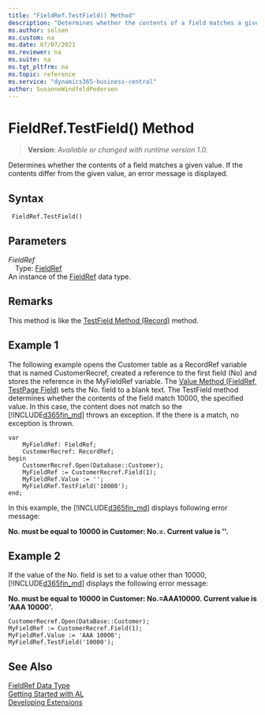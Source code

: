 ```yaml
---
title: "FieldRef.TestField() Method"
description: "Determines whether the contents of a field matches a given value."
ms.author: solsen
ms.custom: na
ms.date: 07/07/2021
ms.reviewer: na
ms.suite: na
ms.tgt_pltfrm: na
ms.topic: reference
ms.service: "dynamics365-business-central"
author: SusanneWindfeldPedersen
---
```

[//]: # (START>DO_NOT_EDIT)
[//]: # (IMPORTANT:Do not edit any of the content between here and the END>DO_NOT_EDIT.)
[//]: # (Any modifications should be made in the .xml files in the ModernDev repo.)
# FieldRef.TestField() Method
> **Version**: _Available or changed with runtime version 1.0._

Determines whether the contents of a field matches a given value. If the contents differ from the given value, an error message is displayed.


## Syntax
```AL
 FieldRef.TestField()
```

## Parameters
*FieldRef*  
&emsp;Type: [FieldRef](fieldref-data-type.md)  
An instance of the [FieldRef](fieldref-data-type.md) data type.  


[//]: # (IMPORTANT: END>DO_NOT_EDIT)

## Remarks

This method is like the [TestField Method \(Record\)](../../methods-auto/record/record-testfield-joker-method.md) method.  
  
## Example 1

The following example opens the Customer table as a RecordRef variable that is named CustomerRecref, created a reference to the first field \(No\) and stores the reference in the MyFieldRef variable. The [Value Method \(FieldRef, TestPage Field\)](fieldref-value-method.md) sets the No. field to a blank text. The TestField method determines whether the contents of the field match 10000, the specified value. In this case, the content does not match so the [!INCLUDE[d365fin_md](../../includes/d365fin_md.md)] throws an exception. If the there is a match, no exception is thrown.  

```al
var
    MyFieldRef: FieldRef;
    CustomerRecref: RecordRef;
begin
    CustomerRecref.Open(Database::Customer);  
    MyFieldRef := CustomerRecref.Field(1);  
    MyFieldRef.Value := '';  
    MyFieldRef.TestField('10000');  
end;
```  
  
In this example, the [!INCLUDE[d365fin_md](../../includes/d365fin_md.md)] displays following error message:  
  
**No. must be equal to 10000 in Customer: No.=. Current value is ''.**
  
## Example 2

If the value of the No. field is set to a value other than 10000, [!INCLUDE[d365fin_md](../../includes/d365fin_md.md)] displays the following error message:  
  
**No. must be equal to 10000 in Customer: No.=AAA10000. Current value is 'AAA 10000'.**
  
```al
CustomerRecref.Open(DataBase::Customer);  
MyFieldRef := CustomerRecref.Field(1);  
MyFieldRef.Value := 'AAA 10000';  
MyFieldRef.TestField('10000');  
```  

## See Also
[FieldRef Data Type](fieldref-data-type.md)  
[Getting Started with AL](../../devenv-get-started.md)  
[Developing Extensions](../../devenv-dev-overview.md)